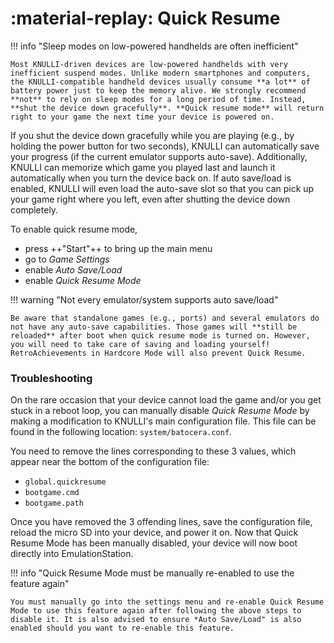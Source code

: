 # :material-replay: Quick Resume

!!! info "Sleep modes on low-powered handhelds are often inefficient"

    Most KNULLI-driven devices are low-powered handhelds with very inefficient suspend modes. Unlike modern smartphones and computers, the KNULLI-compatible handheld devices usually consume **a lot** of battery power just to keep the memory alive. We strongly recommend **not** to rely on sleep modes for a long period of time. Instead, **shut the device down gracefully**. **Quick resume mode** will return right to your game the next time your device is powered on.


If you shut the device down gracefully while you are playing (e.g., by holding the power button for two seconds), KNULLI can automatically save your progress (if the current emulator supports auto-save). Additionally, KNULLI can memorize which game you played last and launch it automatically when you turn the device back on. If auto save/load is enabled, KNULLI will even load the auto-save slot so that you can pick up your game right where you left, even after shutting the device down completely.

To enable quick resume mode,

* press ++"Start"++ to bring up the main menu
* go to *Game Settings*
* enable *Auto Save/Load*
* enable *Quick Resume Mode*

!!! warning "Not every emulator/system supports auto save/load"

    Be aware that standalone games (e.g., ports) and several emulators do not have any auto-save capabilities. Those games will **still be reloaded** after boot when quick resume mode is turned on. However, you will need to take care of saving and loading yourself! RetroAchievements in Hardcore Mode will also prevent Quick Resume.

### Troubleshooting

On the rare occasion that your device cannot load the game and/or you get stuck in a reboot loop, you can manually disable *Quick Resume Mode* by making a modification to KNULLI's main configuration file. This file can be found in the following location: `system/batocera.conf`.

You need to remove the lines corresponding to these 3 values, which appear near the bottom of the configuration file:
* `global.quickresume`
* `bootgame.cmd`
* `bootgame.path`

Once you have removed the 3 offending lines, save the configuration file, reload the micro SD into your device, and power it on. Now that Quick Resume Mode has been manually disabled, your device will now boot directly into EmulationStation.

!!! info "Quick Resume Mode must be manually re-enabled to use the feature again"

    You must manually go into the settings menu and re-enable Quick Resume Mode to use this feature again after following the above steps to disable it. It is also advised to ensure *Auto Save/Load" is also enabled should you want to re-enable this feature.
